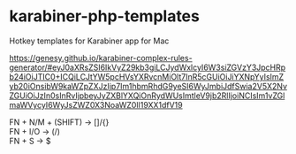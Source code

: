 # karabiner-php-templates
Hotkey templates for Karabiner app for Mac 


https://genesy.github.io/karabiner-complex-rules-generator/#eyJ0aXRsZSI6IkVyZ29kb3giLCJydWxlcyI6W3siZGVzY3JpcHRpb24iOiJTIC0+ICQiLCJtYW5pcHVsYXRvcnMiOlt7InR5cGUiOiJiYXNpYyIsImZyb20iOnsibW9kaWZpZXJzIjp7Im1hbmRhdG9yeSI6WyJmbiJdfSwia2V5X2NvZGUiOiJzIn0sInRvIjpbeyJyZXBlYXQiOnRydWUsImtleV9jb2RlIjoiNCIsIm1vZGlmaWVycyI6WyJsZWZ0X3NoaWZ0Il19XX1dfV19

FN + N/M + (SHIFT) -> []/{}  
FN + I/O -> (/)  
FN + S -> $  
 
